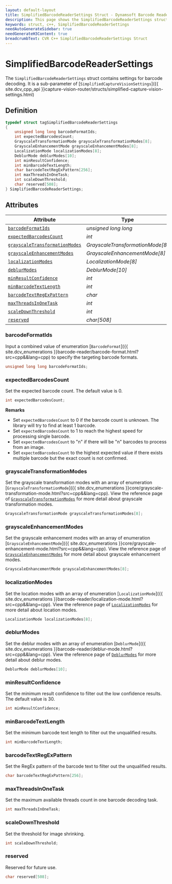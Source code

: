 ```yaml
---
layout: default-layout
title: SimplifiedBarcodeReaderSettings Struct - Dynamsoft Barcode Reader C++ Edition API Reference
description: This page shows the SimplifiedBarcodeReaderSettings struct of the CCaptureVisionRouter class of the Dynamsoft Barcode Reader C++ Edition.
keywords: struct, c++, SimplifiedBarcodeReaderSettings
needAutoGenerateSidebar: true
needGenerateH3Content: true
breadcrumbText: CVR C++ SimplifiedBarcodeReaderSettings Struct
---
```


# SimplifiedBarcodeReaderSettings

The `SimplifiedBarcodeReaderSettings` struct contains settings for barcode decoding. It is a sub-parameter of [`SimplifiedCaptureVisionSettings`]({{ site.dcv_cpp_api }}capture-vision-router/structs/simplified-capture-vision-settings.html)

## Definition

```cpp
typedef struct tagSimplifiedBarcodeReaderSettings
{
    unsigned long long barcodeFormatIds;
    int expectedBarcodesCount;
    GrayscaleTransformationMode grayscaleTransformationModes[8];
    GrayscaleEnhancementMode grayscaleEnhancementModes[8];
    LocalizationMode localizationModes[8];
    DeblurMode deblurModes[10];
    int minResultConfidence;
    int minBarcodeTextLength;
    char barcodeTextRegExPattern[256];
    int maxThreadsInOneTask;
    int scaleDownThreshold;
    char reserved[508];
} SimplifiedBarcodeReaderSettings;
```

## Attributes

| Attribute | Type |
| --------- | ---- |
| [`barcodeFormatIds`](#barcodeformatids) | *unsigned long long* |
| [`expectedBarcodesCount`](#expectedbarcodescount) | *int* |
| [`grayscaleTransformationModes`](#grayscaletransformationmodes) | *GrayscaleTransformationMode[8]* |
| [`grayscaleEnhancementModes`](#grayscaleenhancementmodes) | *GrayscaleEnhancementMode[8]* |
| [`localizationModes`](#localizationmodes) | *LocalizationMode[8]* |
| [`deblurModes`](#deblurmodes) | *DeblurMode[10]* |
| [`minResultConfidence`](#minresultconfidence) | *int* |
| [`minBarcodeTextLength`](#minbarcodetextlength) | *int* |
| [`barcodeTextRegExPattern`](#barcodetextregexpattern) | *char* |
| [`maxThreadsInOneTask`](#maxthreadsinonetask) | *int* |
| [`scaleDownThreshold`](#scaledownthreshold) | *int* |
| [`reserved`](#reserved) | *char[508]* |

### barcodeFormatIds

Input a combined value of enumeration [`BarcodeFormat`]({{ site.dcv_enumerations }}barcode-reader/barcode-format.html?src=cpp&&lang=cpp) to specify the targeting barcode formats.

```cpp
unsigned long long barcodeFormatIds;
```

### expectedBarcodesCount

Set the expected barcode count. The default value is 0.

```cpp
int expectedBarcodesCount;
```

**Remarks**

* Set `expectedBarcodesCount` to 0 if the barcode count is unknown. The library will try to find at least 1 barcode.
* Set `expectedBarcodesCount` to 1 to reach the highest speed for processing single barcode.
* Set `expectedBarcodesCount` to "n" if there will be "n" barcodes to process from an image.
* Set `expectedBarcodesCount` to the highest expected value if there exists multiple barcode but the exact count is not confirmed.

### grayscaleTransformationModes

Set the grayscale transformation modes with an array of enumeration [`GrayscaleTransformationMode`]({{ site.dcv_enumerations }}core/grayscale-transformation-mode.html?src=cpp&&lang=cpp). View the reference page of <a href="{{ site.dcv_parameters_reference }}image-parameter/grayscale-transformation-modes.html?product=dbr&repoType=core" target="_blank">`GrayscaleTransformationModes`</a> for more detail about grayscale transformation modes.

```cpp
GrayscaleTransformationMode grayscaleTransformationModes[8];
```

### grayscaleEnhancementModes

Set the grayscale enhancement modes with an array of enumeration [`GrayscaleEnhancementMode`]({{ site.dcv_enumerations }}core/grayscale-enhancement-mode.html?src=cpp&&lang=cpp). View the reference page of <a href="{{ site.dcv_parameters_reference }}image-parameter/grayscale-enhancement-modes.html?product=dbr&repoType=core" target="_blank">`GrayscaleEnhancementModes`</a> for more detail about grayscale enhancement modes.

```cpp
GrayscaleEnhancementMode grayscaleEnhancementModes[8];
```

### localizationModes

Set the location modes with an array of enumeration [`LocalizationMode`]({{ site.dcv_enumerations }}barcode-reader/localization-mode.html?src=cpp&&lang=cpp). View the reference page of <a href="{{ site.dcv_parameters_reference }}barcode-reader-task-settings/localization-modes.html?product=dbr&repoType=core" target="_blank">`LocalizationModes`</a> for more detail about location modes.

```cpp
LocalizationMode localizationModes[8];
```

### deblurModes

Set the deblur modes with an array of enumeration [`DeblurMode`]({{ site.dcv_enumerations }}barcode-reader/deblur-mode.html?src=cpp&&lang=cpp). View the reference page of <a href="{{ site.dcv_parameters_reference }}barcode-reader-task-settings/deblur-modes.html?product=dbr&repoType=core" target="_blank">`DeblurModes`</a> for more detail about deblur modes.

```cpp
DeblurMode deblurModes[10];
```

### minResultConfidence

Set the minimum result confidence to filter out the low confidence results. The default value is 30.

```cpp
int minResultConfidence;
```

### minBarcodeTextLength

Set the minimum barcode text length to filter out the unqualified results.

```cpp
int minBarcodeTextLength;
```

### barcodeTextRegExPattern

Set the RegEx pattern of the barcode text to filter out the unqualified results.

```cpp
char barcodeTextRegExPattern[256];
```

### maxThreadsInOneTask

Set the maximum available threads count in one barcode decoding task.

```cpp
int maxThreadsInOneTask;
```

### scaleDownThreshold

Set the threshold for image shrinking.

```cpp
int scaleDownThreshold;
```

### reserved

Reserved for future use.

```cpp
char reserved[508];
```

